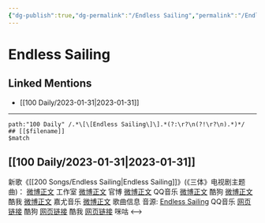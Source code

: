 ```yaml
---
{"dg-publish":true,"dg-permalink":"/Endless Sailing","permalink":"/Endless Sailing/"}
---
```


# Endless Sailing

## Linked Mentions
- [[100 Daily/2023-01-31\|2023-01-31]]


---

```expander
path:"100 Daily" /.*\[\[Endless Sailing\]\].*(?:\r?\n(?!\r?\n).*)*/
## [[$filename]]
$match
```
## [[100 Daily/2023-01-31\|2023-01-31]]
新歌《[[200 Songs/Endless Sailing\|Endless Sailing]]》(《三体》电视剧主题曲)：
[微博正文](https://m.weibo.cn/7478855230/4863760818504328) 工作室
[微博正文](https://m.weibo.cn/7470196136/4863760810384118) 官博
[微博正文](https://m.weibo.cn/2169129705/4863760806709861) QQ音乐
[微博正文](https://m.weibo.cn/1665103091/4863761640595347) 酷狗
[微博正文](https://m.weibo.cn/1738434147/4863760818241989) 酷我
[微博正文](https://m.weibo.cn/7290756392/4863896730994024) 嘉尤音乐
[微博正文](https://m.weibo.cn/6466290670/4863766766816570) 歌曲信息
音源:
[Endless Sailing](https://weibo.cn/sinaurl?u=https%3A%2F%2Fi.y.qq.com%2Fv8%2Fplaysong.html%3Fsongid%3D392540369%26source%3Dyqq%26ADTAG%3Dhz_wb_sf%26channelId%3D10081987) QQ音乐
[网页链接](https://weibo.cn/sinaurl?u=https%3A%2F%2Ft4.kugou.com%2Fsong.html%3Fid%3D9Enub6cB7V3) 酷狗
[网页链接](https://weibo.cn/sinaurl?u=http%3A%2F%2Fm.kuwo.cn%2Fnewh5app%2Fplay_detail%2F259291106) 酷我
[网页链接](https://weibo.cn/sinaurl?u=https%3A%2F%2Fh5.nf.migu.cn%2Fapp%2Fv4%2Fp%2Fshare%2Fsong%2Findex.html%3Fid%3D600919000008872305) 咪咕
<-->